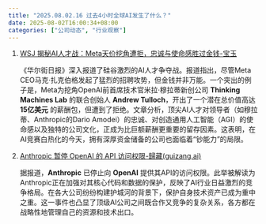 ```yaml
---
title: "2025.08.02.16 过去4小时全球AI发生了什么？"
date: 2025-08-02T16:00:34+08:00
categories: ["公司动态", "行业观察"]
---
```


1. [WSJ 揭秘AI人才战：Meta天价挖角遭拒，忠诚与使命感胜过金钱-宝玉](https://x.com/dotey/status/1951522721793204724)

   《华尔街日报》深入报道了硅谷激烈的AI人才争夺战。报道指出，尽管Meta CEO马克·扎克伯格发起了猛烈的招聘攻势，但金钱并非万能。一个突出的例子是，Meta为挖角OpenAI前首席技术官米拉·穆拉蒂新创公司 **Thinking Machines Lab** 的联合创始人 **Andrew Tulloch**，开出了一个潜在总价值高达 **15亿美元** 的薪酬包，但遭到了拒绝。文章分析，顶尖AI人才对领导者（如穆拉蒂、Anthropic的Dario Amodei）的忠诚、对创造通用人工智能（AGI）的使命感以及独特的公司文化，正成为比巨额薪酬更重要的留存因素。这表明，在AI竞赛白热化的今天，拥有深厚资金储备的公司也面临着“钞能力”的局限。

2. [Anthropic 暂停 OpenAI 的 API 访问权限-歸藏(guizang.ai)](https://x.com/op7418/status/1951532901918785936)

   据报道，**Anthropic** 已停止向 **OpenAI** 提供其API的访问权限。此举被解读为Anthropic正在加强对其核心代码和数据的保护，反映了AI行业日益激烈的竞争格局。在各大公司纷纷构建护城河的背景下，保护自身技术资产已成为重中之重。这一事件也凸显了顶级AI公司之间既合作又竞争的复杂关系，各方都在战略性地管理自己的资源和技术出口。